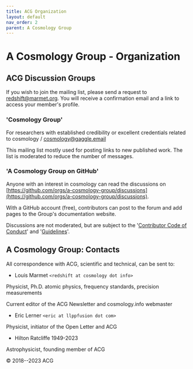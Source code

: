 ```yaml
---
title: ACG Organization
layout: default
nav_order: 2
parent: A Cosmology Group
---
```


# A Cosmology Group - Organization

## ACG Discussion Groups

If you wish to join the mailing list, please send a request to [redshift@marmet.org](mailto:redshift@marmet.org).  You will receive a confirmation email and a link to access your member's profile.

### 'Cosmology Group'

  For researchers with established credibility or excellent credentials related to cosmology / [cosmology@gaggle.email](mailto:cosmology@gaggle.email)

  This mailing list mostly used for posting links to new published work.  The list is moderated to reduce the number of messages.

### 'A Cosmology Group on GitHub'

  Anyone with an interest in cosmology can read the discussions on [https://github.com/orgs/a-cosmology-group/discussions](https://github.com/orgs/a-cosmology-group/discussions).

  With a GitHub account (free), contributors can post to the forum and add pages to the Group's documentation website.

  Discussions are not moderated, but are subject to the '[Contributor Code of Conduct](../CODE_OF_CONDUCT.md)' and '[Guidelines](../GUIDELINES.md)'.


## A Cosmology Group: Contacts

All correspondence with ACG, scientific and technical, can be sent to:

- Louis Marmet `<redshift at cosmology dot info>`

Physicist, Ph.D. atomic physics, frequency standards, precision measurements

Current editor of the ACG Newsletter and cosmology.info webmaster

- Eric Lerner `<eric at llppfusion dot com>`

Physicist, initiator of the Open Letter and ACG

- Hilton Ratcliffe 1949-2023

Astrophysicist, founding member of ACG


© 2018--2023 ACG